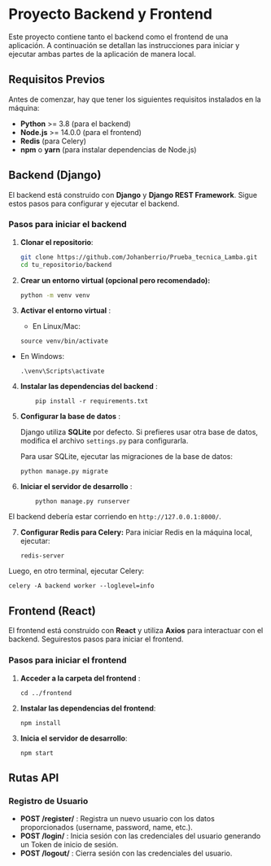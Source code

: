 # Proyecto Backend y Frontend

Este proyecto contiene tanto el backend como el frontend de una aplicación. A continuación se detallan las instrucciones para iniciar y ejecutar ambas partes de la aplicación de manera local.

## Requisitos Previos

Antes de comenzar, hay que  tener los siguientes requisitos instalados en la máquina:

- **Python** >= 3.8 (para el backend)
- **Node.js** >= 14.0.0 (para el frontend)
- **Redis** (para Celery)
- **npm** o **yarn** (para instalar dependencias de Node.js)

## Backend (Django)

El backend está construido con **Django** y **Django REST Framework**. Sigue estos pasos para configurar y ejecutar el backend.

### Pasos para iniciar el backend

1. **Clonar el repositorio**:
   ```bash
   git clone https://github.com/Johanberrio/Prueba_tecnica_Lamba.git
   cd tu_repositorio/backend
   ```


2. **Crear un entorno virtual (opcional pero recomendado):**

   ```bash
   python -m venv venv
   ```


3. **Activar el entorno virtual** :

   * En Linux/Mac:
   
   ```
   source venv/bin/activate
   ```

* En Windows:

   ```
   .\venv\Scripts\activate
   
   ```


4. **Instalar las dependencias del backend** :

   ```
       pip install -r requirements.txt
   ```

5. **Configurar la base de datos** :
    
    Django utiliza **SQLite** por defecto. Si prefieres usar otra base de datos, modifica el archivo `settings.py` para configurarla.

    Para usar SQLite, ejecutar las migraciones de la base de datos:

   ```
   python manage.py migrate 
   ```

6. **Iniciar el servidor de desarrollo** :

   ```
       python manage.py runserver
   ```

El backend debería estar corriendo en `http://127.0.0.1:8000/`.

7. **Configurar Redis para Celery:**
   Para iniciar Redis en la máquina local, ejecutar:

   ```
   redis-server

   ```

Luego, en otro terminal, ejecutar Celery:

   ```
   celery -A backend worker --loglevel=info
   
   ```


## Frontend (React)

El frontend está construido con **React** y utiliza **Axios** para interactuar con el backend. Seguirestos pasos para iniciar el frontend.

### Pasos para iniciar el frontend

1. **Acceder a la carpeta del frontend** :

   ```
   cd ../frontend
   
   ```

2. **Instalar las dependencias del frontend**:

   ```
   npm install
   
   ```

3. **Inicia el servidor de desarrollo**:

   ```
   npm start
   
   ```


## Rutas API

### Registro de Usuario

* **POST /register/** : Registra un nuevo usuario con los datos proporcionados (username, password, name, etc.).
* **POST /login/** : Inicia sesión con las credenciales del usuario generando un Token de inicio de sesión.
* **POST /logout/** : Cierra sesión con las credenciales del usuario.
